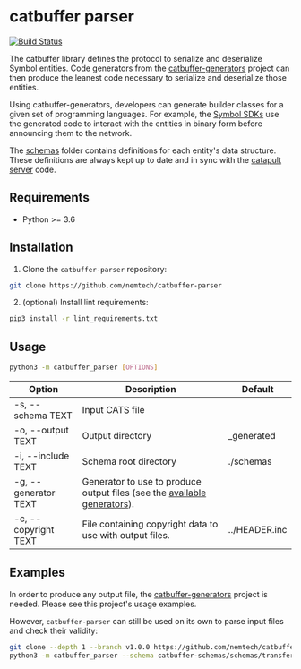 # catbuffer parser

[![Build Status](https://api.travis-ci.com/nemtech/catbuffer-parser.svg?branch=main)](https://travis-ci.com/nemtech/catbuffer-parser)

The catbuffer library defines the protocol to serialize and deserialize Symbol entities. Code generators from the [catbuffer-generators](https://github.com/nemtech/catbuffer-generators) project can then produce the leanest code necessary to serialize and deserialize those entities.

Using catbuffer-generators, developers can generate builder classes for a given set of programming languages. For example, the [Symbol SDKs](https://nemtech.github.io/sdk) use the generated code to interact with the entities in binary form before announcing them to the network.

The [schemas](https://github.com/nemtech/catbuffer-schemas) folder contains definitions for each entity's data structure. These definitions are always kept up to date and in sync with the [catapult server](https://github.com/nemtech/catapult-server) code.

## Requirements

* Python >= 3.6

## Installation

1. Clone the ``catbuffer-parser`` repository:

```bash
git clone https://github.com/nemtech/catbuffer-parser
```

2. (optional) Install lint requirements:

```bash
pip3 install -r lint_requirements.txt
```

## Usage

```bash
python3 -m catbuffer_parser [OPTIONS]
```

| Option               | Description                                                                                                                                                | Default       |
| -------------------- | ---------------------------------------------------------------------------------------------------------------------------------------------------------- | ------------- |
| -s, --schema TEXT    | Input CATS file                                                                                                                                            |               |
| -o, --output TEXT    | Output directory                                                                                                                                           | _generated    |
| -i, --include TEXT   | Schema root directory                                                                                                                                      | ./schemas     |
| -g, --generator TEXT | Generator to use to produce output files (see the [available generators](https://github.com/nemtech/catbuffer-generators/blob/main/generators/All.py#L4)). |               |
| -c, --copyright TEXT | File containing copyright data to use with output files.                                                                                                   | ../HEADER.inc |

## Examples

In order to produce any output file, the [catbuffer-generators](https://github.com/nemtech/catbuffer-generators) project is needed. Please see this project's usage examples.

However, ``catbuffer-parser`` can still be used on its own to parse input files and check their validity:

```bash
git clone --depth 1 --branch v1.0.0 https://github.com/nemtech/catbuffer-schemas.git
python3 -m catbuffer_parser --schema catbuffer-schemas/schemas/transfer/transfer.cats --include catbuffer-schemas/schemas
```
